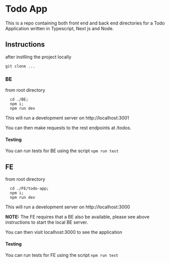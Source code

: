 # Todo App

This is a repo containing both front end and back end directories for a Todo Application written in Typescript, Next js and Node.

## Instructions

after instlling the project locally

`git clone ...`

### BE

from root directory

```
  cd ./BE;
  npm i;
  npm run dev
```

This will run a development server on http://localhost:3001

You can then make requests to the rest endpoints at /todos.

#### Testing

You can run tests for BE using the script
`npm run test`

## FE

from root directory

```
  cd ./FE/todo-app;
  npm i;
  npm run dev
```

This will run a development server on http://localhost:3000

**NOTE:** The FE requires that a BE also be available, please see above instructions to start the local BE server.

You can then visit localhost:3000 to see the application

#### Testing

You can run tests for FE using the script
`npm run test`
